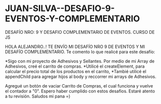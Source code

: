 # JUAN-SILVA--DESAFIO-9-EVENTOS-Y-COMPLEMENTARIO
DESAFÍO NRO: 9 Y DESAFIO COMPLEMENTARIO DE EVENTOS. CURSO DE JS

HOLA ALEJANDRO..!
TE ENVÍO MI DESAFÍO NRO 9 DE EVENTOS Y MI DESAFÍO COMPLEMENTARIO.
Te comento lo que realicé para este desafío:

*Sigo con mi proyecto de Adhesivos y Sellantes. Por medio de mi Array de Adhesivos, creé el carrito de compras.
*Utilicé el createElement, para calcular el precio total de los productos en el carrito, 
*Tambié utilicé el appendChild para agregar hijos al body y reccorrer mi arrays de Adhesivos.

Agregué un botón de vaciar Carrito de Compras, el cual funciona y vuelve el contador a "0".
Espero haber cumplido con estos desafios.
Estaré atento a tu revisión. Saludos mi pana =)
